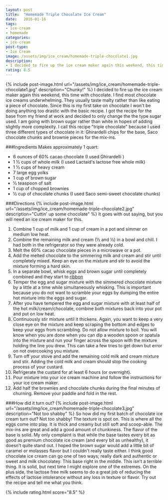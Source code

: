 ```yaml
---
layout: post
title:  "Homemade Triple Chocolate Ice Cream"
date:   2016-01-16
tags:
- ice-cream
- homemade
categories:
- ice-cream
post-type:
- Ice Cream
image: /assets/img/ice_cream/homemade-triple-chocolate1.jpg
description:
- I decided to fire up the ice cream maker again this weekend, this time with chocolate. I find most chocolate ice creams underwhelming. They usually taste malty rather than like eating a piece of chocolate. Since this is my first take on chocolate I won't be doing anything too drastic with the basic recipe. I got the recipe for the base from my friend at work and decided to only change the the type sugar used. I am going with brown sugar rather than white in hopes of adding slightly more complexity.
rating: 8.5
---
```

{% include post-image.html url="/assets/img/ice_cream/homemade-triple-chocolate1.jpg" description="Chunky!" %}
I decided to fire up the ice cream maker again this weekend, this time with chocolate. I find most chocolate ice creams underwhelming. They usually taste malty rather than like eating a piece of chocolate. Since this is my first take on chocolate I won't be doing anything too drastic with the basic recipe. I got the recipe for the base from my friend at work and decided to only change the the type sugar used. I am going with brown sugar rather than white in hopes of adding slightly more complexity. I call this recipe "triple chocolate" because I used three different types of chocolate in it: Ghirardelli chips for the base, Saco chocolate chunks and brownie pieces for the mix-ins.

###Ingredients
Makes approximately 1 quart:

* 6 ounces of 60% cacao chocolate (I used Ghirardelli )
* 1 ½ cups of whole milk (I used Lactaid's lactose free whole milk)
* 1 ½ cups of heavy cream
* 7 large egg yolks
* 1 cup of brown sugar
* ½ teaspoon of salt
* 1 cup of chopped brownies
* ½ cup of chocolate chunks (I used Saco semi-sweet chocolate chunks)


###Directions
{% include post-image.html url="/assets/img/ice_cream/homemade-triple-chocolate2.jpg" description="Cuttin' up some chocolate" %}
It goes with out saying, but you will need an ice cream maker for this.

1. <span>Combine 1 cup of milk and 1 cup of cream in a pot and simmer on medium low heat.</span>
2. <span>Combine the remaining milk and cream (½ and ½) in a bowl and chill. I had both in the refrigerator so they were already cold.</span>
3. <span>Melt the 60% cacao chocolate pieces in a microwave or a pot.</span>
4. <span>Add the melted chocolate to the simmering milk and cream and stir until completely mixed. Keep an eye on the mixture and stir to avoid the mixture forming a hard skin.</span>
5. <span>In a separate bowl, whisk eggs and brown sugar until completely combined and they start to [ribbon](http://www.bhg.com/videos/m/32071630/beating-eggs-until-ribbons.htm)</span>
6. <span>Temper the egg and sugar mixture with the simmered chocolate mixture by a little at a time while simultaneously whisking. This is important because you do not want to scramble your eggs by dumping the entire hot mixture into the eggs and sugar.</span>
7. <span>After you have tempered the egg and sugar mixture with at least half of the hot milk/cream/chocolate, combine both mixtures back into your pot and put on low heat.</span>
8. <span>Continuously stir mixture until it thickens. Again, you want to keep a very close eye on the mixture and keep scraping the bottom and edges to keep your eggs from scrambling. Do not allow mixture to boil. You will know when you are done when you can dip a wooden spoon or spatula into the mixture and run your finger across the spoon with the mixture holding the line you drew. This can take a few tries to get down but error on not overcooking you mixture.</span>
9. <span>Turn off your stove and add the remaining cold milk and cream mixture and stir. Adding the cold milk and cream should stop the cooking process of your custard.</span>
10. <span>Refrigerate the custard for at least 6 hours (or overnight).</span>
11. <span>Pour mixture into your ice cream machine and follow the instructions for your ice cream maker.</span>
12. <span>Add half the brownies and chocolate chunks during the final minutes of churning. Remove your paddle and fold in the rest.</span>

###How did it turn out?
{% include post-image.html url="/assets/img/ice_cream/homemade-triple-chocolate3.jpg" description="Not too shabby" %}
So how did my first batch of chocolate ice cream turn out? Not too shabby! The texture is spot on. This is where all the eggs come into play. It is thick and creamy but still soft and scoop-able. The mix-ins are great and add a good amount of chunkiness. The flavor of the base is solid. My only complaint is that while the base tastes every bit as good as premium chocolate ice cream (and every bit as unhealthy), it doesn't quite stand out. I hoped the brown sugar would add a little bit of caramel or molasses flavor but I couldn't really taste either. I think good chocolate ice cream can go one of two ways; really dark and authentic or sweet and milk chocolatey. This base right in the middle. This isn't a terrible thing. It is solid, but next time I might explore one of the extremes. On the plus side, the lactose free milk seems to do a great job of reducing the effects of lactose intolerance without any loss in texture or flavor. Try out the recipe and tell me what you think.

{% include rating.html score="8.5" %}
